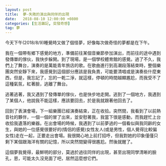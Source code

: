 ```yaml
---
layout: post
title:  夢-失敗的演出與同伴的出現
date:   2018-08-10 12:00:00 +0800
categories: [生活雜記, 突發奇想]
tag: 夢
---
```



今天下午(2018/8/9)睡覺時又做了個怪夢，好像每次做奇怪的夢都是在下午。

我在一個帶有鄉下感覺的地方，準備前往某個音樂節參加演出，而前往的途中遇到發傳單的傢伙，我快步躲開。到了現場，是一個學校體育館的感覺。過了不久，我們上了舞台，演奏的是萬能青年旅店的歌。在歌曲進行到高潮段落結束時，整個樂團突然安靜下來，我感覺到這個部分應該是我負責，可能要清唱或是演奏些什麼東西，但是，我忘記了，忘的一乾二淨，就這樣，停頓的時間越顯尷尬，而我受不了這種氣氛，紅著臉，逃離了舞台。

逃著逃著，我又遇到了發傳單的傢伙，也是快步地走開。逃到了一個地方，我遇到了某個人，他說我不能這樣，應該要回去，於是我就跟著他回去了。

回到了表演會場，下一組樂團已經演奏結束，正在收拾。突然間，我看到了以前熱音社的夥伴，一個一個的冒了出來，並安慰著我，我當下很是感動，而我趕忙上台收拾我遺落的樂器。在出會場的時候，我遇到了以前夢過的一個看似與我同齡的女生，與她的一位感覺很要好的(情侶的感覺)女性友人(或是男性，個人覺得比較偏女性)走在一起，正要走出會場。我很開心地上前打招呼，但我對她的印象僅僅只剩下某個跟海洋有關的記憶，所以突然間變得很尷尬。然後就醒了。

這個夢我覺得，最鮮明的部分，莫過於過往同伴的出現，甚至出現同學清晰的臉孔，恩，可能太久沒見面了吧，居然這麼想它們。